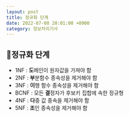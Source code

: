 ```yaml
---
layout: post
title: 정규화 단계
date: 2022-07-08 20:01:00 +0900
category: 정보처리기사
---
```


## 📍정규화 단계

- 1NF : **도**메인이 원자값을 가져야 함
- 2NF : **부**분함수 종속성을 제거해야 함
- 3NF : **이**행 함수 종속성을 제거해야 함
- BCNF : 모든 **결**정자가 후보키 집합에 속한 정규형
- 4NF : **다**중 값 종속을 제거해야 함
- 5NF : **조**인 종속성을 제거해야 함
